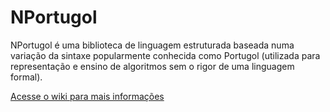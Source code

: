 NPortugol
=========

NPortugol é uma biblioteca de linguagem estruturada baseada numa variação da sintaxe popularmente conhecida como Portugol (utilizada para representação e ensino de algoritmos sem o rigor de uma linguagem formal).

[Acesse o wiki para mais informações](https://github.com/ricardoborges/NPortugol/wiki)

